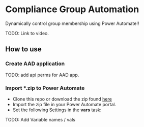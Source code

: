 # Compliance Group Automation

Dynamically control group membership using Power Automate!!

TODO: Link to video.
## How to use

### Create AAD application

TODO: add api perms for AAD app.

### Import *.zip to Power Automate

- Clone this repo or download the zip found [here](/ComplianceGroupAutomation/DynamicGroupsPowerAutomate.zip)
- Import the zip file in your Power Automate portal.
- Set the following Settings in the **vars** task:

TODO: Add Variable names / vals